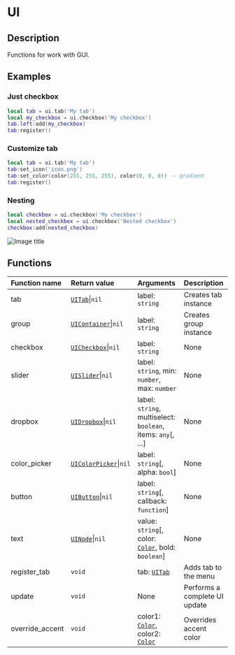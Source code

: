 # UI

## Description
Functions for work with GUI.

## Examples

### Just checkbox

```lua
local tab = ui.tab('My tab')
local my_checkbox = ui.checkbox('My checkbox')
tab.left:add(my_checkbox)
tab:register()
```

### Customize tab
```lua
local tab = ui.tab('My tab')
tab:set_icon('icon.png')
tab:set_color(color(255, 255, 255), color(0, 0, 0)) -- gradient
tab:register()
```

### Nesting
```lua
local checkbox = ui.checkbox('My checkbox')
local nested_checkbox = ui.checkbox('Nested checkbox')
checkbox:add(nested_checkbox)
```

![Image title](/assets/nesting_example.png)

## Functions
|Function name|Return value|Arguments|Description|
|:-|:-|:-|:-|
|tab|[`UITab`](/types/ui/tab)\|`nil`|label: `string`|Creates tab instance|
|group|[`UIContainer`](/types/ui/container)\|`nil`|label: `string`|Creates group instance|
|checkbox|[`UICheckbox`](/types/ui/controls/checkbox)\|`nil`|label: `string`|None|
|slider|[`UISlider`](/types/ui/controls/slider)\|`nil`|label: `string`, min: `number`, max: `number`|None|
|dropbox|[`UIDropbox`](/types/ui/controls/dropbox)\|`nil`|label: `string`, multiselect: `boolean`, items: `any`[, ...]|None|
|color_picker|[`UIColorPicker`](/types/ui/controls/color-picker)\|`nil`|label: `string`[, alpha: `bool`]|None|
|button|[`UIButton`](/types/ui/controls/button)\|`nil`|label: `string`[, callback: `function`]|None|
|text|[`UINode`](/types/ui/node)\|`nil`|value: `string`[, color: [`Color`](/types/color), bold: `boolean`]|None|
|register_tab|`void`|tab: [`UITab`](/types/ui/tab)|Adds tab to the menu|
|update|`void`|None|Performs a complete UI update|
|override_accent|`void`|color1: [`Color`](/types/color), color2: [`Color`](/types/color)|Overrides accent color|